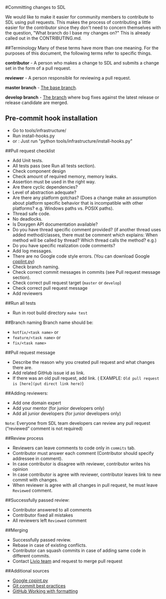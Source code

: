 #Committing changes to SDL

We would like to make it easier for community members to contribute to SDL
using pull requests. This makes the process of contributing a little easier for the contributor since they don't
need to concern themselves with the question, "What branch do I base my changes
on?"  This is already called out in the CONTRIBUTING.md.

##Terminology
Many of these terms have more than one meaning. For the purposes of this
document, the following terms refer to specific things.

**contributor** - A person who makes a change to SDL and submits a change
set in the form of a pull request.

**reviewer** - A person responsible for reviewing a pull request.

**master branch** - [The base branch](https://github.com/smartdevicelink/sdl_core/tree/master).

**develop branch** - [The branch](https://github.com/LuxoftSDL/sdl_core/tree/develop) where bug fixes against the latest release or release candidate are merged.

## Pre-commit hook installation
* Go to tools/infrastructure/
* Run install-hooks.py
* or : Just run "python tools/infrastructure/install-hooks.py"

##Pull request checklist
* Add Unit tests.
* All tests pass (see Run all tests section).
* Check component design
* Check amount of required memory, memory leaks.
* Assertion must be used in the right way.
* Are there cyclic dependencies?
* Level of abstraction adequate?
* Are there any platform gotchas? (Does a change make an assumption about
   platform specific behavior that is incompatible with other platforms?  e.g.
   Windows paths vs. POSIX paths).
* Thread safe code.
* No deadlocks.
* Is Doxygen API documentation available?
* Do you have thread specific comment provided? (if another thread uses added method/classes, 
   there must be comment which explains: When method will be called by thread? Which thread calls the method? e.g.)
* Do you have specific realization code comments?
* Add log messages.
* There are no Google code style errors. (You can download Google [cpplint.py](https://raw.githubusercontent.com/google/styleguide/gh-pages/cpplint/cpplint.py))
* Check branch naming.
* Check correct commit messages in commits (see Pull request message section).
* Check correct pull request target (`master` or `develop`)
* Check correct pull request message
* Add reviewers

##Run all tests
* Run in root build directory `make test`

##Branch naming
Branch name should be:
* `hotfix/<task name>` or
* `feature/<task name>` or
* `fix/<task name>`

##Pull request message
* Describe the reason why you created pull request and what changes there are.
* Add related GitHub issue id as link.
* If there was an old pull request, add link. ( EXAMPLE: `Old pull request is [here](put direct link here)`)

##Adding reviewers:
* Add one domain expert
* Add your mentor (for junior developers only)
* Add all junior developers (for junior developers only)

`Note`: Everyone from SDL team developers can review any pull request (“reviewed” comment is not required)

##Review process
* Reviewers can leave comments to code only in `commits` tab.
* Contributor must answer each comment (Contributor should specify addressee in comment).
* In case contributor is disagree with reviewer, contributor writes his opinion
* In case contributor is agree with reviewer, contributor leaves link to new commit with changes.
* When reviewer is agree with all changes in pull request, he must leave `Reviewed` comment.

##Successfully passed review:
* Contributor answered to all comments
* Contributor fixed all mistakes
* All reviewers left `Reviewed` comment

##Merging
* Successfully passed review.
* Rebase in case of existing conflicts.
* Contributor can squash commits in case of adding same code in different commits.
* Contact [Livio team](https://livio.io/#our-team) and request to merge pull request

##Additional sources
* [Google cppint.py](https://raw.githubusercontent.com/google/styleguide/gh-pages/cpplint/cpplint.py)
* [Git commit best practices](http://chris.beams.io/posts/git-commit/)
* [GitHub Working with formatting](https://help.github.com/articles/working-with-advanced-formatting/)
